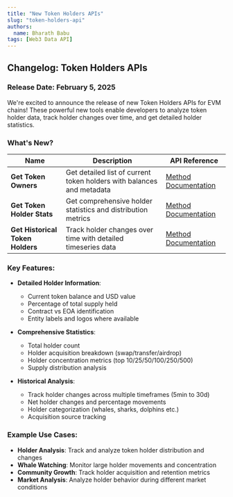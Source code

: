 ```yaml
---
title: "New Token Holders APIs"
slug: "token-holders-api"
authors:
  name: Bharath Babu
tags: [Web3 Data API]
---
```


## Changelog: Token Holders APIs

### Release Date: February 5, 2025

We're excited to announce the release of new Token Holders APIs for EVM chains! These powerful new tools enable developers to analyze token holder data, track holder changes over time, and get detailed holder statistics.

<!-- truncate -->

### What's New?

| Name                             | Description                                                           | API Reference                                                                     |
| -------------------------------- | --------------------------------------------------------------------- | --------------------------------------------------------------------------------- |
| **Get Token Owners**             | Get detailed list of current token holders with balances and metadata | [Method Documentation](/web3-data-api/evm/reference/get-token-holders)            |
| **Get Token Holder Stats**       | Get comprehensive holder statistics and distribution metrics          | [Method Documentation](/web3-data-api/evm/reference/get-token-holder-stats)       |
| **Get Historical Token Holders** | Track holder changes over time with detailed timeseries data          | [Method Documentation](/web3-data-api/evm/reference/get-historical-token-holders) |

### Key Features:

- **Detailed Holder Information**:

  - Current token balance and USD value
  - Percentage of total supply held
  - Contract vs EOA identification
  - Entity labels and logos where available

- **Comprehensive Statistics**:

  - Total holder count
  - Holder acquisition breakdown (swap/transfer/airdrop)
  - Holder concentration metrics (top 10/25/50/100/250/500)
  - Supply distribution analysis

- **Historical Analysis**:
  - Track holder changes across multiple timeframes (5min to 30d)
  - Net holder changes and percentage movements
  - Holder categorization (whales, sharks, dolphins etc.)
  - Acquisition source tracking

### Example Use Cases:

- **Holder Analysis**: Track and analyze token holder distribution and changes
- **Whale Watching**: Monitor large holder movements and concentration
- **Community Growth**: Track holder acquisition and retention metrics
- **Market Analysis**: Analyze holder behavior during different market conditions
